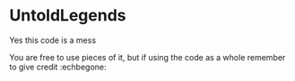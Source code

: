 # UntoldLegends
Yes this code is a mess

You are free to use pieces of it, but if using the code as a whole remember to give credit :echbegone: